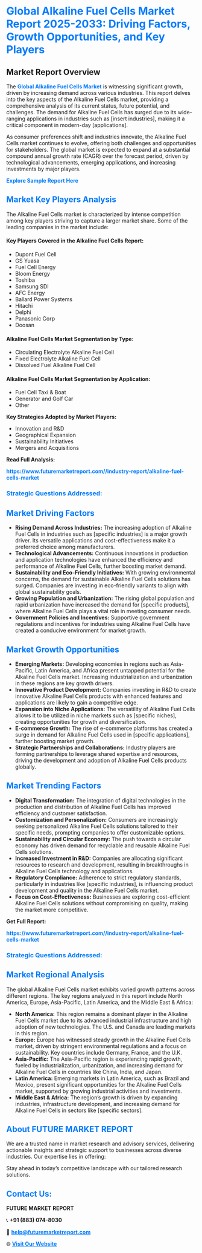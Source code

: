 <h1 style="color: #007BFF;">Global Alkaline Fuel Cells Market Report 2025-2033: Driving Factors, Growth Opportunities, and Key Players</h1>

<section id="overview">
<h2>Market Report Overview</h2>
<p>The <a href="https://www.futuremarketreport.com//industry-report/alkaline-fuel-cells-market" style="color: #007BFF; text-decoration: none;"><strong>Global Alkaline Fuel Cells Market</strong></a> is witnessing significant growth, driven by increasing demand across various industries. This report delves into the key aspects of the Alkaline Fuel Cells market, providing a comprehensive analysis of its current status, future potential, and challenges. The demand for Alkaline Fuel Cells has surged due to its wide-ranging applications in industries such as [insert industries], making it a critical component in modern-day [applications].</p>
<p>As consumer preferences shift and industries innovate, the Alkaline Fuel Cells market continues to evolve, offering both challenges and opportunities for stakeholders. The global market is expected to expand at a substantial compound annual growth rate (CAGR) over the forecast period, driven by technological advancements, emerging applications, and increasing investments by major players.</p>
</section>

<section id="overview">
<p><a href="https://www.futuremarketreport.com//request-sample/reportId=63127" style="color: #007BFF; text-decoration: none;"><strong>Explore Sample Report Here</strong></a></p>
</section>

<section id="key-players">
<h2 style="color: #007BFF;">Market Key Players Analysis</h2>
<p>The Alkaline Fuel Cells market is characterized by intense competition among key players striving to capture a larger market share. Some of the leading companies in the market include:</p>
<h4>Key Players Covered in the Alkaline Fuel Cells Report:</h4>
<ul><li>Dupont Fuel Cell</li><li>GS Yuasa</li><li>Fuel Cell Energy</li><li>Bloom Energy</li><li>Toshiba</li><li>Samsung SDI</li><li>AFC Energy</li><li>Ballard Power Systems</li><li>Hitachi</li><li>Delphi</li><li>Panasonic Corp</li><li>Doosan</li></ul>
<h4>Alkaline Fuel Cells Market Segmentation by Type:</h4>
<ul><li>Circulating Electrolyte Alkaline Fuel Cell</li><li>Fixed Electrolyte Alkaline Fuel Cell</li><li>Dissolved Fuel Alkaline Fuel Cell</li></ul>

<h4>Alkaline Fuel Cells Market Segmentation by Application:</h4>
<ul><li>Fuel Cell Taxi &amp; Boat</li><li>Generator and Golf Car</li><li>Other</li></ul>
<p><strong>Key Strategies Adopted by Market Players:</strong></p>
<ul>
<li>Innovation and R&D</li>
<li>Geographical Expansion</li>
<li>Sustainability Initiatives</li>
<li>Mergers and Acquisitions</li>
</ul>
</section>

<section>
<p><strong>Read Full Analysis: </strong></p><a href="https://www.futuremarketreport.com//industry-report/alkaline-fuel-cells-market" style="color: #007BFF; text-decoration: none;"><strong>https://www.futuremarketreport.com//industry-report/alkaline-fuel-cells-market</strong></a>
<h3 style="color: #007BFF;">Strategic Questions Addressed:</h3>
</section>

<section id="driving-factors">
<h2 style="color: #007BFF;">Market Driving Factors</h2>
<ul>
<li><strong>Rising Demand Across Industries:</strong> The increasing adoption of Alkaline Fuel Cells in industries such as [specific industries] is a major growth driver. Its versatile applications and cost-effectiveness make it a preferred choice among manufacturers.</li>
<li><strong>Technological Advancements:</strong> Continuous innovations in production and application technologies have enhanced the efficiency and performance of Alkaline Fuel Cells, further boosting market demand.</li>
<li><strong>Sustainability and Eco-Friendly Initiatives:</strong> With growing environmental concerns, the demand for sustainable Alkaline Fuel Cells solutions has surged. Companies are investing in eco-friendly variants to align with global sustainability goals.</li>
<li><strong>Growing Population and Urbanization:</strong> The rising global population and rapid urbanization have increased the demand for [specific products], where Alkaline Fuel Cells plays a vital role in meeting consumer needs.</li>
<li><strong>Government Policies and Incentives:</strong> Supportive government regulations and incentives for industries using Alkaline Fuel Cells have created a conducive environment for market growth.</li>
</ul>
</section>

<section id="growth-opportunities">
<h2 style="color: #007BFF;">Market Growth Opportunities</h2>
<ul>
<li><strong>Emerging Markets:</strong> Developing economies in regions such as Asia-Pacific, Latin America, and Africa present untapped potential for the Alkaline Fuel Cells market. Increasing industrialization and urbanization in these regions are key growth drivers.</li>
<li><strong>Innovative Product Development:</strong> Companies investing in R&D to create innovative Alkaline Fuel Cells products with enhanced features and applications are likely to gain a competitive edge.</li>
<li><strong>Expansion into Niche Applications:</strong> The versatility of Alkaline Fuel Cells allows it to be utilized in niche markets such as [specific niches], creating opportunities for growth and diversification.</li>
<li><strong>E-commerce Growth:</strong> The rise of e-commerce platforms has created a surge in demand for Alkaline Fuel Cells used in [specific applications], further boosting market growth.</li>
<li><strong>Strategic Partnerships and Collaborations:</strong> Industry players are forming partnerships to leverage shared expertise and resources, driving the development and adoption of Alkaline Fuel Cells products globally.</li>
</ul>
</section>

<section id="trending-factors">
<h2 style="color: #007BFF;">Market Trending Factors</h2>
<ul>
<li><strong>Digital Transformation:</strong> The integration of digital technologies in the production and distribution of Alkaline Fuel Cells has improved efficiency and customer satisfaction.</li>
<li><strong>Customization and Personalization:</strong> Consumers are increasingly seeking personalized Alkaline Fuel Cells solutions tailored to their specific needs, prompting companies to offer customizable options.</li>
<li><strong>Sustainability and Circular Economy:</strong> The push towards a circular economy has driven demand for recyclable and reusable Alkaline Fuel Cells solutions.</li>
<li><strong>Increased Investment in R&D:</strong> Companies are allocating significant resources to research and development, resulting in breakthroughs in Alkaline Fuel Cells technology and applications.</li>
<li><strong>Regulatory Compliance:</strong> Adherence to strict regulatory standards, particularly in industries like [specific industries], is influencing product development and quality in the Alkaline Fuel Cells market.</li>
<li><strong>Focus on Cost-Effectiveness:</strong> Businesses are exploring cost-efficient Alkaline Fuel Cells solutions without compromising on quality, making the market more competitive.</li>
</ul>
</section>

<section>
<p><strong>Get Full Report: </strong></p><a href="https://www.futuremarketreport.com//industry-report/alkaline-fuel-cells-market" style="color: #007BFF; text-decoration: none;"><strong>https://www.futuremarketreport.com//industry-report/alkaline-fuel-cells-market</strong></a>
<h3 style="color: #007BFF;">Strategic Questions Addressed:</h3>
</section>


<section id="regional-analysis">
<h2 style="color: #007BFF;">Market Regional Analysis</h2>
<p>The global Alkaline Fuel Cells market exhibits varied growth patterns across different regions. The key regions analyzed in this report include North America, Europe, Asia-Pacific, Latin America, and the Middle East & Africa:</p>
<ul>
<li><strong>North America:</strong> This region remains a dominant player in the Alkaline Fuel Cells market due to its advanced industrial infrastructure and high adoption of new technologies. The U.S. and Canada are leading markets in this region.</li>
<li><strong>Europe:</strong> Europe has witnessed steady growth in the Alkaline Fuel Cells market, driven by stringent environmental regulations and a focus on sustainability. Key countries include Germany, France, and the U.K.</li>
<li><strong>Asia-Pacific:</strong> The Asia-Pacific region is experiencing rapid growth, fueled by industrialization, urbanization, and increasing demand for Alkaline Fuel Cells in countries like China, India, and Japan.</li>
<li><strong>Latin America:</strong> Emerging markets in Latin America, such as Brazil and Mexico, present significant opportunities for the Alkaline Fuel Cells market, supported by growing industrial activities and investments.</li>
<li><strong>Middle East & Africa:</strong> The region’s growth is driven by expanding industries, infrastructure development, and increasing demand for Alkaline Fuel Cells in sectors like [specific sectors].</li>
</ul>
</section>

<footer>
<h2 style="color: #007BFF;">About FUTURE MARKET REPORT</h2>
<p>We are a trusted name in market research and advisory services, delivering actionable insights and strategic support to businesses across diverse industries. Our expertise lies in offering:</p>

<p>Stay ahead in today’s competitive landscape with our tailored research solutions.</p>

<h2 style="color: #007BFF;">Contact Us:</h2>
<p><strong>FUTURE MARKET REPORT</strong></p>
<p>📞 <strong>+91 (883) 074-8030</strong></p>
<p>📧 <strong><a href="mailto:help@futuremarketreport.com" style="color: #007BFF;">help@futuremarketreport.com</a></strong></p>
<p>🌐 <strong><a href="https://www.futuremarketreport.com/" style="color: #007BFF;">Visit Our Website</a></strong></p>
</footer>